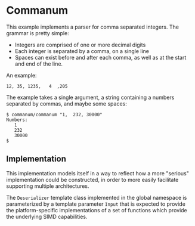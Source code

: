 # Commanum
This example implements a parser for comma separated integers.
The grammar is pretty simple:
- Integers are comprised of one or more decimal digits
- Each integer is separated by a comma, on a single line
- Spaces can exist before and after each comma, as well as at the start and end of the line.

An example:
```
12, 35, 1235,   4  ,205
```

The example takes a single argument, a string containing a numbers separated by commas, and
maybe some spaces:
```
$ commanum/commanum "1,  232, 30000"
Numbers:
   1
   232
   30000
$  
```

## Implementation
This implementation models itself in a way to reflect how a more "serious" implementation
could be constructed, in order to more easily facilitate supporting multiple architectures.

The `Deserializer` template class implemented in the global namespace is parameterized by a
template parameter `Input` that is expected to provide the platform-specific implementations
of a set of functions which provide the underlying SIMD capabilities.
